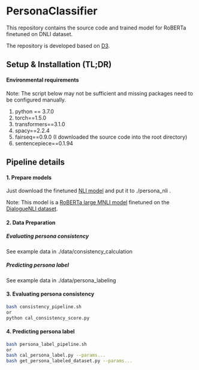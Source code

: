 # PersonaClassifier

This repository contains the source code and trained model for RoBERTa finetuned on DNLI dataset. 

<!--See more details on our [project page](https://www.microsoft.com/en-us/research/project/large-scale-pretraining-for-response-generation/)-->

The repository is developed based on [D3](https://github.com/caoyu-noob/D3).



## Setup & Installation (TL;DR)



#### Environmental requirements
Note: The script below may not be sufficient and missing packages need to be configured manually.
1. python == 3.7.0
2. torch==1.5.0
3. transformers==3.1.0
4. spacy==2.2.4
5. fairseq==0.9.0 (I downloaded the source code into the root directory)
6. sentencepiece==0.1.94


## Pipeline details

#### 1. Prepare models

Just download the finetuned [NLI model](https://drive.google.com/file/d/1QnT8V2Yj4Zl2yW2rnQIi2p56I_wbN3Ee/view?usp=sharing) and put it to ./persona_nli .

Note: This model is a [RoBERTa large MNLI model](https://huggingface.co/roberta-large-mnli) finetuned on the [DialogueNLI dataset](https://wellecks.github.io/dialogue_nli/).

#### 2. Data Preparation
##### Evaluating persona consistency
See example data in ./data/consistency_calculation

##### Predicting persona label
See example data in ./data/persona_labeling


#### 3. Evaluating persona consistency

```bash
bash consistency_pipeline.sh
or
python cal_consistency_score.py 
```


#### 4. Predicting persona label
```bash
bash persona_label_pipeline.sh
or
bash cal_persona_label.py --params...
bash get_persona_labeled_dataset.py --params...
```





